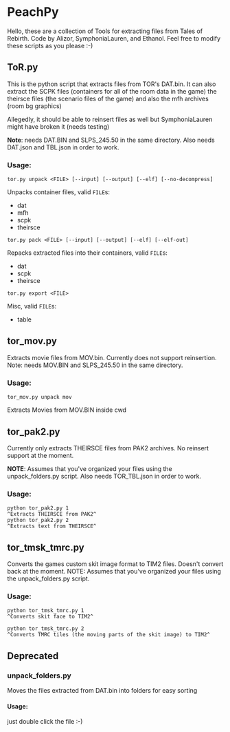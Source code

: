 # PeachPy
Hello, these are a collection of Tools for extracting files from Tales of Rebirth.
Code by Alizor, SymphoniaLauren, and Ethanol.
Feel free to modify these scripts as you please :-)

## ToR​.​py
This is the python script that extracts files from TOR's DAT.bin. It can also extract the SCPK files (containers for all of the room data in the game) the theirsce files (the scenario files of the game) and also the mfh archives (room bg graphics)

Allegedly, it should be able to reinsert files as well but SymphoniaLauren might have broken it (needs testing)

**Note**: needs DAT.BIN and SLPS_245.50 in the same directory. Also needs DAT.json and TBL.json in order to work.

### Usage:
```
tor.py unpack <FILE> [--input] [--output] [--elf] [--no-decompress]
```
Unpacks container files, valid `FILE`s:
- dat
- mfh
- scpk
- theirsce


```
tor.py pack <FILE> [--input] [--output] [--elf] [--elf-out]
```
Repacks extracted files into their containers, valid `FILE`s:
- dat
- scpk
- theirsce


```
tor.py export <FILE>
```
Misc, valid `FILE`s:
- table


## tor_mov.py
Extracts movie files from MOV.bin. Currently does not support reinsertion.
Note: needs MOV.BIN and SLPS_245.50 in the same directory. 

### Usage:
	tor_mov.py unpack mov
Extracts Movies from MOV.BIN inside cwd

## tor_pak2.py
Currently only extracts THEIRSCE files from PAK2 archives. No reinsert support at the moment.

**NOTE**: Assumes that you've organized your files using the unpack_folders.py script. Also needs TOR_TBL.json in order to work.

### Usage:
	python tor_pak2.py 1
	^Extracts THEIRSCE from PAK2^
	python tor_pak2.py 2
	^Extracts text from THEIRSCE^

## tor_tmsk_tmrc.py
Converts the games custom skit image format to TIM2 files. Doesn't convert back at the moment.
NOTE: Assumes that you've organized your files using the unpack_folders.py script.

### Usage:
	python tor_tmsk_tmrc.py 1
	^Converts skit face to TIM2^

	python tor_tmsk_tmrc.py 2
	^Converts TMRC tiles (the moving parts of the skit image) to TIM2^

## Deprecated
### unpack_folders.py
Moves the files extracted from DAT.bin into folders for easy sorting

#### Usage:
just double click the file :-)